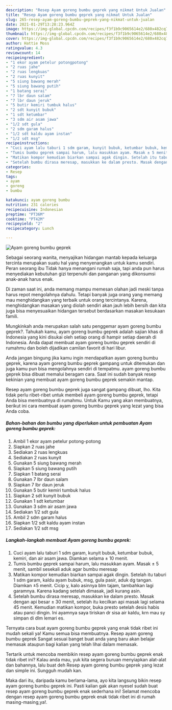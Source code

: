 ```yaml
---
description: "Resep Ayam goreng bumbu geprek yang nikmat Untuk Jualan"
title: "Resep Ayam goreng bumbu geprek yang nikmat Untuk Jualan"
slug: 265-resep-ayam-goreng-bumbu-geprek-yang-nikmat-untuk-jualan
date: 2021-01-29T13:28:23.964Z
image: https://img-global.cpcdn.com/recipes/f3f1b9c9065614e2/680x482cq70/ayam-goreng-bumbu-geprek-foto-resep-utama.jpg
thumbnail: https://img-global.cpcdn.com/recipes/f3f1b9c9065614e2/680x482cq70/ayam-goreng-bumbu-geprek-foto-resep-utama.jpg
cover: https://img-global.cpcdn.com/recipes/f3f1b9c9065614e2/680x482cq70/ayam-goreng-bumbu-geprek-foto-resep-utama.jpg
author: Hattie Moss
ratingvalue: 4.3
reviewcount: 14
recipeingredient:
- "1 ekor ayam petelur potongpotong"
- "2 ruas jahe"
- "2 ruas lengkuas"
- "2 ruas kunyit"
- "5 siung bawang merah"
- "5 siung bawang putih"
- "1 batang serai"
- "7 lbr daun salam"
- "7 lbr daun jeruk"
- "5 butir kemiri tumbuk halus"
- "2 sdt kunyit bubuk"
- "1 sdt ketumbar"
- "3 sdm air asam jawa"
- "1/2 sdt gula"
- "2 sdm garam halus"
- "1/2 sdt kaldu ayam instan"
- "1/2 sdt msg"
recipeinstructions:
- "Cuci ayam lalu taburi 1 sdm garam, kunyit bubuk, ketumbar bubuk, kemiri, dan air asam jawa. Diamkan selama ± 10 menit."
- "Tumis bumbu geprek sampai harum, lalu masukkan ayam. Masak ± 5 menit, sambil sesekali aduk agar bumbu meresap"
- "Matikan kompor kemudian biarkan sampai agak dingin. Setelah itu taburi 1 sdm garam, kaldu ayam bubuk, msg, gula pasir, aduk dg tangan. Diamkan ±5 menit. Cicip y, kalo asinnya blm tajam, tambahkan lagi garamnya. Karena kadang setelah dimasak, jadi kurang asin."
- "Setelah bumbu dirasa meresap, masukkan ke dalam presto. Masak dengan api besar ± 30 menit, setelah itu kecilkan api masak lagi selama 45 menit. Kemudian matikan kompor, buka presto setelah desis habis atau panci dingin. Ini ayamnya saya tiriskan dr sisa air kaldu, krn mau sy simpan di dlm lemari es."
categories:
- Resep
tags:
- ayam
- goreng
- bumbu

katakunci: ayam goreng bumbu 
nutrition: 231 calories
recipecuisine: Indonesian
preptime: "PT36M"
cooktime: "PT42M"
recipeyield: "2"
recipecategory: Lunch

---
```



![Ayam goreng bumbu geprek](https://img-global.cpcdn.com/recipes/f3f1b9c9065614e2/680x482cq70/ayam-goreng-bumbu-geprek-foto-resep-utama.jpg)

Sebagai seorang wanita, menyajikan hidangan mantab kepada keluarga tercinta merupakan suatu hal yang menyenangkan untuk kamu sendiri. Peran seorang ibu Tidak hanya menangani rumah saja, tapi anda pun harus menyediakan kebutuhan gizi terpenuhi dan panganan yang dikonsumsi anak-anak harus enak.

Di zaman  saat ini, anda memang mampu memesan olahan jadi meski tanpa harus repot mengolahnya dahulu. Tetapi banyak juga orang yang memang mau menghidangkan yang terbaik untuk orang tercintanya. Karena, menghidangkan masakan yang diolah sendiri akan jauh lebih bersih dan kita juga bisa menyesuaikan hidangan tersebut berdasarkan masakan kesukaan famili. 



Mungkinkah anda merupakan salah satu penggemar ayam goreng bumbu geprek?. Tahukah kamu, ayam goreng bumbu geprek adalah sajian khas di Indonesia yang kini disukai oleh setiap orang di hampir setiap daerah di Indonesia. Anda dapat membuat ayam goreng bumbu geprek sendiri di rumahmu dan boleh dijadikan camilan favorit di hari libur.

Anda jangan bingung jika kamu ingin mendapatkan ayam goreng bumbu geprek, karena ayam goreng bumbu geprek gampang untuk ditemukan dan juga kamu pun bisa mengolahnya sendiri di tempatmu. ayam goreng bumbu geprek bisa dibuat memalui beragam cara. Saat ini sudah banyak resep kekinian yang membuat ayam goreng bumbu geprek semakin mantap.

Resep ayam goreng bumbu geprek juga sangat gampang dibuat, lho. Kita tidak perlu ribet-ribet untuk membeli ayam goreng bumbu geprek, tetapi Anda bisa membuatnya di rumahmu. Untuk Kamu yang akan membuatnya, berikut ini cara membuat ayam goreng bumbu geprek yang lezat yang bisa Anda coba.

<!--inarticleads1-->

##### Bahan-bahan dan bumbu yang diperlukan untuk pembuatan Ayam goreng bumbu geprek:

1. Ambil 1 ekor ayam petelur potong-potong
1. Siapkan 2 ruas jahe
1. Sediakan 2 ruas lengkuas
1. Sediakan 2 ruas kunyit
1. Gunakan 5 siung bawang merah
1. Siapkan 5 siung bawang putih
1. Siapkan 1 batang serai
1. Gunakan 7 lbr daun salam
1. Siapkan 7 lbr daun jeruk
1. Gunakan 5 butir kemiri tumbuk halus
1. Siapkan 2 sdt kunyit bubuk
1. Gunakan 1 sdt ketumbar
1. Gunakan 3 sdm air asam jawa
1. Sediakan 1/2 sdt gula
1. Ambil 2 sdm garam halus
1. Siapkan 1/2 sdt kaldu ayam instan
1. Sediakan 1/2 sdt msg




<!--inarticleads2-->

##### Langkah-langkah membuat Ayam goreng bumbu geprek:

1. Cuci ayam lalu taburi 1 sdm garam, kunyit bubuk, ketumbar bubuk, kemiri, dan air asam jawa. Diamkan selama ± 10 menit.
1. Tumis bumbu geprek sampai harum, lalu masukkan ayam. Masak ± 5 menit, sambil sesekali aduk agar bumbu meresap
1. Matikan kompor kemudian biarkan sampai agak dingin. Setelah itu taburi 1 sdm garam, kaldu ayam bubuk, msg, gula pasir, aduk dg tangan. Diamkan ±5 menit. Cicip y, kalo asinnya blm tajam, tambahkan lagi garamnya. Karena kadang setelah dimasak, jadi kurang asin.
1. Setelah bumbu dirasa meresap, masukkan ke dalam presto. Masak dengan api besar ± 30 menit, setelah itu kecilkan api masak lagi selama 45 menit. Kemudian matikan kompor, buka presto setelah desis habis atau panci dingin. Ini ayamnya saya tiriskan dr sisa air kaldu, krn mau sy simpan di dlm lemari es.




Ternyata cara buat ayam goreng bumbu geprek yang enak tidak ribet ini mudah sekali ya! Kamu semua bisa membuatnya. Resep ayam goreng bumbu geprek Sangat sesuai banget buat anda yang baru akan belajar memasak ataupun bagi kalian yang telah lihai dalam memasak.

Tertarik untuk mencoba membikin resep ayam goreng bumbu geprek enak tidak ribet ini? Kalau anda mau, yuk kita segera buruan menyiapkan alat-alat dan bahannya, lalu buat deh Resep ayam goreng bumbu geprek yang lezat dan simple ini. Sungguh mudah kan. 

Maka dari itu, daripada kamu berlama-lama, ayo kita langsung bikin resep ayam goreng bumbu geprek ini. Pasti kalian gak akan nyesel sudah buat resep ayam goreng bumbu geprek enak sederhana ini! Selamat mencoba dengan resep ayam goreng bumbu geprek enak tidak ribet ini di rumah masing-masing,ya!.

